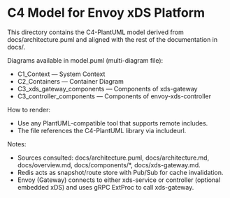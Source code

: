 # C4 Model for Envoy xDS Platform

This directory contains the C4-PlantUML model derived from docs/architecture.puml and aligned with the rest of the documentation in docs/.

Diagrams available in model.puml (multi-diagram file):
- C1_Context — System Context
- C2_Containers — Container Diagram
- C3_xds_gateway_components — Components of xds-gateway
- C3_controller_components — Components of envoy-xds-controller

How to render:
- Use any PlantUML-compatible tool that supports remote includes.
- The file references the C4-PlantUML library via includeurl.

Notes:
- Sources consulted: docs/architecture.puml, docs/architecture.md, docs/overview.md, docs/components/*, docs/xds-gateway.md.
- Redis acts as snapshot/route store with Pub/Sub for cache invalidation.
- Envoy (Gateway) connects to either xds-service or controller (optional embedded xDS) and uses gRPC ExtProc to call xds-gateway.
